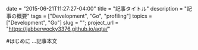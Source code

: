 date        = "2015-06-21T11:27:27-04:00"
title       = "記事タイトル"
description = "記事の概要"
tags        = ["Development", "Go", "profiling"]
topics      = ["Development", "Go"]
slug        = "";
project_url = "https://jabberwocky3376.github.io/aqta/"

#はじめに
...記事本文
